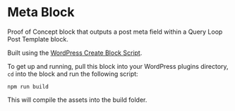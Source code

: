 # Meta Block
Proof of Concept block that outputs a post meta field within a Query Loop Post Template block.

Built using the [WordPress Create Block Script](https://www.npmjs.com/package/@wordpress/create-block).

To get up and running, pull this block into your WordPress plugins directory, `cd` into the block and run the following script:

`npm run build`

This will compile the assets into the build folder.
